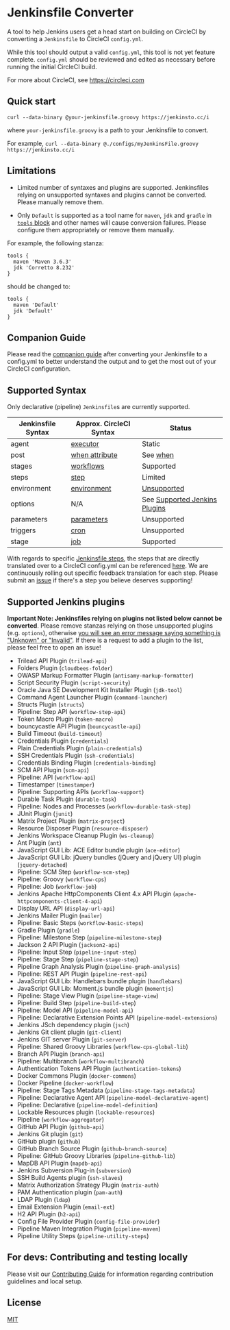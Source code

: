 # Jenkinsfile Converter

A tool to help Jenkins users get a head start on building on CircleCI by converting a `Jenkinsfile` to CircleCI `config.yml`.

While this tool should output a valid `config.yml`, this tool is not yet feature complete. `config.yml` should be reviewed and edited as necessary before running the initial CircleCI build.

For more about CircleCI, see https://circleci.com

## Quick start

`curl --data-binary @your-jenkinsfile.groovy https://jenkinsto.cc/i`

where `your-jenkinsfile.groovy` is a path to your Jenkinsfile to convert.

For example, `curl --data-binary @./configs/myJenkinsFile.groovy https://jenkinsto.cc/i`

## Limitations

* Limited number of syntaxes and plugins are supported. Jenkinsfiles relying on unsupported syntaxes and plugins cannot be converted. Please manually remove them.

* Only `Default` is supported as a tool name for `maven`, `jdk` and `gradle` in [`tools` block](https://www.jenkins.io/doc/book/pipeline/syntax/#tools) and other names will cause conversion failures. Please configure them appropriately or remove them manually.

For example, the following stanza:
```
tools {
  maven 'Maven 3.6.3'
  jdk 'Corretto 8.232'
}
```
should be changed to:
```
tools {
  maven 'Default'
  jdk 'Default'
}
```

## Companion Guide

Please read the [companion guide](./docs/GUIDE.md) after converting your Jenkinsfile to a config.yml to better understand the output and to get the most out of your CircleCI configuration.

## Supported Syntax

Only declarative (pipeline) `Jenkinsfile`s are currently supported.

| Jenkinsfile Syntax | Approx. CircleCI Syntax                                                                          | Status                                                                                |
| ------------------ | ------------------------------------------------------------------------------------------------ | ------------------------------------------------------------------------------------- |
| agent              | [executor](https://circleci.com/docs/2.0/configuration-reference/#executors-requires-version-21) | Static                                                                                |
| post               | [when attribute](https://circleci.com/docs/2.0/configuration-reference/#the-when-attribute)      | See [when](https://circleci.com/docs/2.0/configuration-reference/#the-when-attribute) |
| stages             | [workflows](https://circleci.com/docs/2.0/workflows/)                                            | Supported                                                                             |
| steps              | [step](https://circleci.com/docs/2.0/jobs-steps/#steps-overview)                                 | Limited                                                                               |
| environment        | [environment](https://circleci.com/docs/2.0/env-vars/)                                           | [Unsupported](https://github.com/circleci/jenkinsfile-converter/issues/26)                                                                           |
| options            | N/A                                                                                              | See [Supported Jenkins Plugins](#supported-jenkins-plugins)                           |
| parameters         | [parameters](https://circleci.com/docs/2.0/reusing-config/#using-the-parameters-declaration)     | Unsupported                                                                           |
| triggers           | [cron](https://circleci.com/docs/2.0/workflows/#scheduling-a-workflow)                           | Unsupported                                                                           |
| stage              | [job](https://circleci.com/docs/2.0/configuration-reference/#jobs)                               | Supported                                                                             |

With regards to specific [Jenkinsfile steps](https://www.jenkins.io/doc/pipeline/steps/), the steps that are directly translated over to a CircleCI config.yml can be referenced [here](./mapping/mapper_steps.js). We are continuously rolling out specific feedback translation for each step. Please submit an [issue](./.github/CONTRIBUTING.md) if there's a step you believe deserves supporting!

## Supported Jenkins plugins

**Important Note: Jenkinsfiles relying on plugins not listed below cannot be converted**. Please remove stanzas relying on those unsupported plugins (e.g. `options`), otherwise <u>you will see an error message saying something is "Unknown" or "Invalid"</u>. If there is a request to add a plugin to the list, please feel free to open an issue!

- Trilead API Plugin (`trilead-api`)
- Folders Plugin (`cloudbees-folder`)
- OWASP Markup Formatter Plugin (`antisamy-markup-formatter`)
- Script Security Plugin (`script-security`)
- Oracle Java SE Development Kit Installer Plugin (`jdk-tool`)
- Command Agent Launcher Plugin (`command-launcher`)
- Structs Plugin (`structs`)
- Pipeline: Step API (`workflow-step-api`)
- Token Macro Plugin (`token-macro`)
- bouncycastle API Plugin (`bouncycastle-api`)
- Build Timeout (`build-timeout`)
- Credentials Plugin (`credentials`)
- Plain Credentials Plugin (`plain-credentials`)
- SSH Credentials Plugin (`ssh-credentials`)
- Credentials Binding Plugin (`credentials-binding`)
- SCM API Plugin (`scm-api`)
- Pipeline: API (`workflow-api`)
- Timestamper (`timestamper`)
- Pipeline: Supporting APIs (`workflow-support`)
- Durable Task Plugin (`durable-task`)
- Pipeline: Nodes and Processes (`workflow-durable-task-step`)
- JUnit Plugin (`junit`)
- Matrix Project Plugin (`matrix-project`)
- Resource Disposer Plugin (`resource-disposer`)
- Jenkins Workspace Cleanup Plugin (`ws-cleanup`)
- Ant Plugin (`ant`)
- JavaScript GUI Lib: ACE Editor bundle plugin (`ace-editor`)
- JavaScript GUI Lib: jQuery bundles (jQuery and jQuery UI) plugin (`jquery-detached`)
- Pipeline: SCM Step (`workflow-scm-step`)
- Pipeline: Groovy (`workflow-cps`)
- Pipeline: Job (`workflow-job`)
- Jenkins Apache HttpComponents Client 4.x API Plugin (`apache-httpcomponents-client-4-api`)
- Display URL API (`display-url-api`)
- Jenkins Mailer Plugin (`mailer`)
- Pipeline: Basic Steps (`workflow-basic-steps`)
- Gradle Plugin (`gradle`)
- Pipeline: Milestone Step (`pipeline-milestone-step`)
- Jackson 2 API Plugin (`jackson2-api`)
- Pipeline: Input Step (`pipeline-input-step`)
- Pipeline: Stage Step (`pipeline-stage-step`)
- Pipeline Graph Analysis Plugin (`pipeline-graph-analysis`)
- Pipeline: REST API Plugin (`pipeline-rest-api`)
- JavaScript GUI Lib: Handlebars bundle plugin (`handlebars`)
- JavaScript GUI Lib: Moment.js bundle plugin (`momentjs`)
- Pipeline: Stage View Plugin (`pipeline-stage-view`)
- Pipeline: Build Step (`pipeline-build-step`)
- Pipeline: Model API (`pipeline-model-api`)
- Pipeline: Declarative Extension Points API (`pipeline-model-extensions`)
- Jenkins JSch dependency plugin (`jsch`)
- Jenkins Git client plugin (`git-client`)
- Jenkins GIT server Plugin (`git-server`)
- Pipeline: Shared Groovy Libraries (`workflow-cps-global-lib`)
- Branch API Plugin (`branch-api`)
- Pipeline: Multibranch (`workflow-multibranch`)
- Authentication Tokens API Plugin (`authentication-tokens`)
- Docker Commons Plugin (`docker-commons`)
- Docker Pipeline (`docker-workflow`)
- Pipeline: Stage Tags Metadata (`pipeline-stage-tags-metadata`)
- Pipeline: Declarative Agent API (`pipeline-model-declarative-agent`)
- Pipeline: Declarative (`pipeline-model-definition`)
- Lockable Resources plugin (`lockable-resources`)
- Pipeline (`workflow-aggregator`)
- GitHub API Plugin (`github-api`)
- Jenkins Git plugin (`git`)
- GitHub plugin (`github`)
- GitHub Branch Source Plugin (`github-branch-source`)
- Pipeline: GitHub Groovy Libraries (`pipeline-github-lib`)
- MapDB API Plugin (`mapdb-api`)
- Jenkins Subversion Plug-in (`subversion`)
- SSH Build Agents plugin (`ssh-slaves`)
- Matrix Authorization Strategy Plugin (`matrix-auth`)
- PAM Authentication plugin (`pam-auth`)
- LDAP Plugin (`ldap`)
- Email Extension Plugin (`email-ext`)
- H2 API Plugin (`h2-api`)
- Config File Provider Plugin (`config-file-provider`)
- Pipeline Maven Integration Plugin (`pipeline-maven`)
- Pipeline Utility Steps (`pipeline-utility-steps`)

## For devs: Contributing and testing locally

Please visit our [Contributing Guide](./.github/CONTRIBUTING.md) for information regarding contribution guidelines and local setup.

## License

[MIT](https://opensource.org/licenses/MIT)
